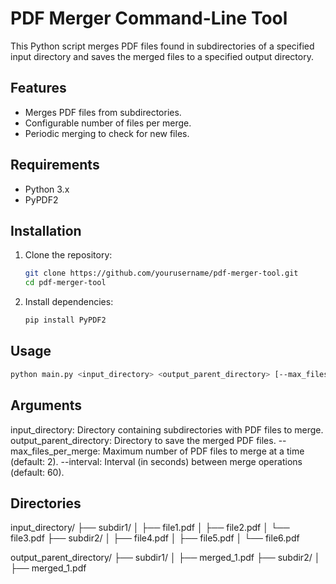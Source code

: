 # PDF Merger Command-Line Tool

This Python script merges PDF files found in subdirectories of a specified input directory and saves the merged files to a specified output directory.

## Features
- Merges PDF files from subdirectories.
- Configurable number of files per merge.
- Periodic merging to check for new files.

## Requirements
- Python 3.x
- PyPDF2

## Installation

1. Clone the repository:

    ```bash
    git clone https://github.com/yourusername/pdf-merger-tool.git
    cd pdf-merger-tool
    ```

2. Install dependencies:

    ```bash
    pip install PyPDF2
    ```

## Usage

```bash
python main.py <input_directory> <output_parent_directory> [--max_files_per_merge MAX_FILES] [--interval INTERVAL]
```

## Arguments
input_directory: Directory containing subdirectories with PDF files to merge.
output_parent_directory: Directory to save the merged PDF files.
--max_files_per_merge: Maximum number of PDF files to merge at a time (default: 2).
--interval: Interval (in seconds) between merge operations (default: 60).

## Directories
input_directory/
├── subdir1/
│   ├── file1.pdf
│   ├── file2.pdf
│   └── file3.pdf
├── subdir2/
│   ├── file4.pdf
│   ├── file5.pdf
│   └── file6.pdf


output_parent_directory/
├── subdir1/
│   ├── merged_1.pdf
├── subdir2/
│   ├── merged_1.pdf





